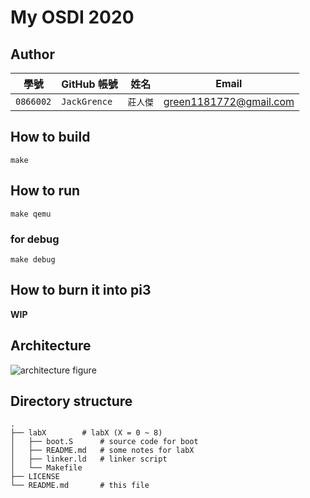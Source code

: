 # My OSDI 2020

## Author

| 學號 | GitHub 帳號 | 姓名 | Email |
| --- | ----------- | --- | --- |
|`0866002`| `JackGrence` | `莊人傑` | green1181772@gmail.com |

## How to build

```
make
```

## How to run

```
make qemu
```

### for debug

```
make debug
```

## How to burn it into pi3

**WIP**

## Architecture

![architecture figure]()

## Directory structure

```
.
├── labX		# labX (X = 0 ~ 8)
│   ├── boot.S		# source code for boot
│   ├── README.md	# some notes for labX
│   ├── linker.ld	# linker script
│   └── Makefile
├── LICENSE
└── README.md		# this file
```
